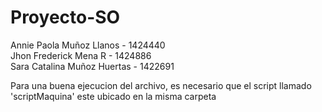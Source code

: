 # Proyecto-SO
Annie Paola Muñoz Llanos - 1424440 <br>
Jhon Frederick Mena R - 1424886 <br>
Sara Catalina Muñoz Huertas - 1422691 <br> 

Para una buena ejecucion del archivo, es necesario que el script llamado 'scriptMaquina' este ubicado en la misma carpeta
